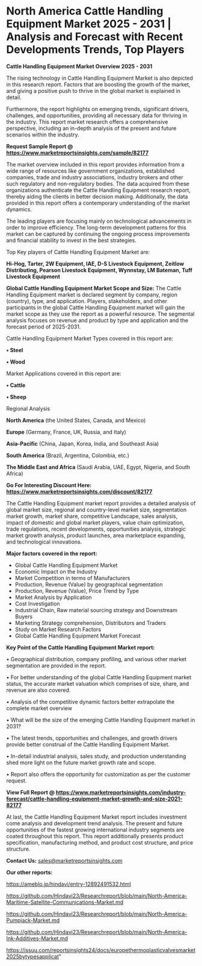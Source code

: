 # North America Cattle Handling Equipment Market 2025 - 2031 | Analysis and Forecast with Recent Developments Trends, Top Players

<Strong> Cattle Handling Equipment Market Overview 2025 - 2031</strong>

The rising technology in Cattle Handling Equipment Market is also depicted in this research report. Factors that are boosting the growth of the market, and giving a positive push to thrive in the global market is explained in detail.

Furthermore, the report highlights on emerging trends, significant drivers, challenges, and opportunities, providing all necessary data for thriving in the industry. This report market research offers a comprehensive perspective, including an in-depth analysis of the present and future scenarios within the industry.

<strong>Request Sample Report @ <a href=https://www.marketreportsinsights.com/sample/82177>https://www.marketreportsinsights.com/sample/82177</a></strong>

The market overview included in this report provides information from a wide range of resources like government organizations, established companies, trade and industry associations, industry brokers and other such regulatory and non-regulatory bodies. The data acquired from these organizations authenticate the Cattle Handling Equipment research report, thereby aiding the clients in better decision making. Additionally, the data provided in this report offers a contemporary understanding of the market dynamics.

The leading players are focusing mainly on technological advancements in order to improve efficiency. The long-term development patterns for this market can be captured by continuing the ongoing process improvements and financial stability to invest in the best strategies.

Top Key players of Cattle Handling Equipment Market are:

<strong>Hi-Hog, Tarter, 2W Equipment, IAE, D-S Livestock Equipment, Zeitlow Distributing, Pearson Livestock Equipment, Wynnstay, LM Bateman, Tuff Livestock Equipment</strong>

<strong><b>Global Cattle Handling Equipment Market Scope and Size:</b></strong>
The Cattle Handling Equipment market is declared segment by company, region (country), type, and application. Players, stakeholders, and other participants in the global Cattle Handling Equipment market will gain the market scope as they use the report as a powerful resource. The segmental analysis focuses on revenue and product by type and application and the forecast period of 2025-2031.

Cattle Handling Equipment Market Types covered in this report are:

<strong>• Steel

• Wood</strong>

Market Applications covered in this report are:

<strong>• Cattle

• Sheep</strong> 

Regional Analysis

<strong>North America</strong> (the United States, Canada, and Mexico)

<strong>Europe</strong> (Germany, France, UK, Russia, and Italy)

<strong>Asia-Pacific</strong> (China, Japan, Korea, India, and Southeast Asia)

<strong>South America</strong> (Brazil, Argentina, Colombia, etc.)

<strong>The Middle East and Africa</strong> (Saudi Arabia, UAE, Egypt, Nigeria, and South Africa)

<strong>Go For Interesting Discount Here: <a href=https://www.marketreportsinsights.com/discount/82177>https://www.marketreportsinsights.com/discount/82177</a></strong>

The Cattle Handling Equipment market report provides a detailed analysis of global market size, regional and country-level market size, segmentation market growth, market share, competitive Landscape, sales analysis, impact of domestic and global market players, value chain optimization, trade regulations, recent developments, opportunities analysis, strategic market growth analysis, product launches, area marketplace expanding, and technological innovations.

<strong><b>Major factors covered in the report:</b></strong>
<ul>
  <li>Global Cattle Handling Equipment Market </li>
  <li>Economic Impact on the Industry</li>
  <li>Market Competition in terms of Manufacturers</li>
  <li>Production, Revenue (Value) by geographical segmentation</li>
  <li>Production, Revenue (Value), Price Trend by Type</li>
  <li>Market Analysis by Application</li>
  <li>Cost Investigation</li>
  <li>Industrial Chain, Raw material sourcing strategy and Downstream Buyers</li>
  <li>Marketing Strategy comprehension, Distributors and Traders</li>
  <li>Study on Market Research Factors</li>
  <li>Global Cattle Handling Equipment Market Forecast</li>
</ul>

<strong><b>Key Point of the Cattle Handling Equipment Market report:</b></strong>

• Geographical distribution, company profiling, and various other market segmentation are provided in the report.

• For better understanding of the global Cattle Handling Equipment market status, the accurate market valuation which comprises of size, share, and revenue are also covered.

• Analysis of the competitive dynamic factors better extrapolate the complete market overview

• What will be the size of the emerging Cattle Handling Equipment market in 2031?

• The latest trends, opportunities and challenges, and growth drivers provide better construal of the Cattle Handling Equipment Market.

• In-detail industrial analysis, sales study, and production understanding shed more light on the future market growth rate and scope.

• Report also offers the opportunity for customization as per the customer request.

<strong><b>View Full Report @ <a href=https://www.marketreportsinsights.com/industry-forecast/cattle-handling-equipment-market-growth-and-size-2021-82177>https://www.marketreportsinsights.com/industry-forecast/cattle-handling-equipment-market-growth-and-size-2021-82177</a></b></strong>


At last, the Cattle Handling Equipment Market report includes investment come analysis and development trend analysis. The present and future opportunities of the fastest growing international industry segments are coated throughout this report. This report additionally presents product specification, manufacturing method, and product cost structure, and price structure.

<strong>Contact Us:</strong>
sales@marketreportsinsights.com

<strong>Our other reports:</strong>

<a href=https://ameblo.jp/hindavi/entry-12892491532.html>https://ameblo.jp/hindavi/entry-12892491532.html</a>

<a href=https://github.com/Hindavi23/Researchreport/blob/main/North-America-Maritime-Satellite-Communications-Market.md>https://github.com/Hindavi23/Researchreport/blob/main/North-America-Maritime-Satellite-Communications-Market.md</a>

<a href=https://github.com/Hindavi23/Researchreport/blob/main/North-America-Pumpjack-Market.md>https://github.com/Hindavi23/Researchreport/blob/main/North-America-Pumpjack-Market.md</a>

<a href=https://github.com/Hindavi23/Researchreport/blob/main/North-America-Ink-Additives-Market.md>https://github.com/Hindavi23/Researchreport/blob/main/North-America-Ink-Additives-Market.md</a>

<a href=https://issuu.com/reportsinsights24/docs/europethermoplasticvalvesmarket2025bytypesapplicat>https://issuu.com/reportsinsights24/docs/europethermoplasticvalvesmarket2025bytypesapplicat</a>"

